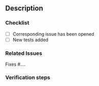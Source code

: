 ## Description
<!--
- What this pull request does.
- Bug fix, new feature, documentation change, etc.
-->

### Checklist
- [ ] Corresponding issue has been opened
- [ ] New tests added

<!-- Uncomment for web client-related PRs
- [ ] English strings reviewed and copyedited
- [ ] Strings are localized
- [ ] Images are compressed (TinyPNG or svgo)
- [ ] Sample environment file updated (when environment variables changed)
- [ ] Verified on mobile
- [ ] Verified on desktop
- [ ] Verified accessibility ([Accessibility - Web applications](https://docs.google.com/document/d/1VwPDyLqw7r_iISMgDZr1FdAmAqqOIIVIxQqsYA-HaHE/edit?usp=sharing))
-->

### Related Issues
Fixes #....

### Verification steps
<!--
Describe how to validate your changes.
- Include screen shots if applicable.
- Note if migrations are required.
-->
